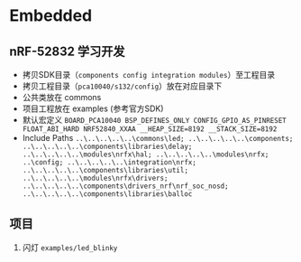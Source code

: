 # Embedded

## nRF-52832 学习开发
- 拷贝SDK目录（`components config integration modules`）至工程目录
- 拷贝工程目录（`pca10040/s132/config`）放在对应目录下
- 公共类放在 commons
- 项目工程放在 examples (参考官方SDK)
- 默认宏定义
`
BOARD_PCA10040 BSP_DEFINES_ONLY CONFIG_GPIO_AS_PINRESET FLOAT_ABI_HARD NRF52840_XXAA __HEAP_SIZE=8192 __STACK_SIZE=8192
`
- Include Paths
`
..\..\..\..\..\commons\led;
..\..\..\..\..\components;
..\..\..\..\..\components\libraries\delay;
..\..\..\..\..\modules\nrfx\hal;
..\..\..\..\..\modules\nrfx;
..\config;
..\..\..\..\..\integration\nrfx;
..\..\..\..\..\components\libraries\util;
..\..\..\..\..\modules\nrfx\drivers;
..\..\..\..\..\components\drivers_nrf\nrf_soc_nosd;
..\..\..\..\..\components\libraries\balloc
`
## 项目
1. 闪灯 `examples/led_blinky`